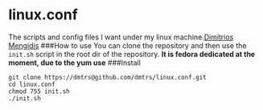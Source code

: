 linux.conf
==========
The scripts and config files I want under my linux machine.[Dimitrios Mengidis](http://dmtrs.devio.us/blog)
###How to use
You can clone the repository and then use the <code>init.sh</code> script in the root dir of the repository.
__It is fedora dedicated at the moment, due to the yum use__
###Install

    git clone https://dmtrs@github.com/dmtrs/linux.conf.git
    cd linux.conf
    chmod 755 init.sh
    ./init.sh
